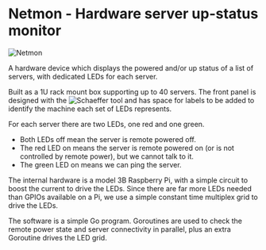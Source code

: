 # Netmon - Hardware server up-status monitor
![Netmon](https://github.com/andymcn/Netmon)

A hardware device which displays the powered and/or up status of a list of servers, with dedicated LEDs for each server.

Built as a 1U rack mount box supporting up to 40 servers. The front panel is designed with the ![Schaeffer tool](https://www.schaeffer-ag.de/en/) and has space for labels to be added to identify the machine each set of LEDs represents.

For each server there are two LEDs, one red and one green.

* Both LEDs off mean the server is remote powered off.
* The red LED on means the server is remote powered on (or is not controlled by remote power), but we cannot talk to it.
* The green LED on means we can ping the server.

The internal hardware is a model 3B Raspberry Pi, with a simple circuit to boost the current to drive the LEDs. Since there are far more LEDs needed than GPIOs available on a Pi, we use a simple constant time multiplex grid to drive the LEDs.

The software is a simple Go program. Goroutines are used to check the remote power state and server connectivity in parallel, plus an extra Goroutine drives the LED grid.

